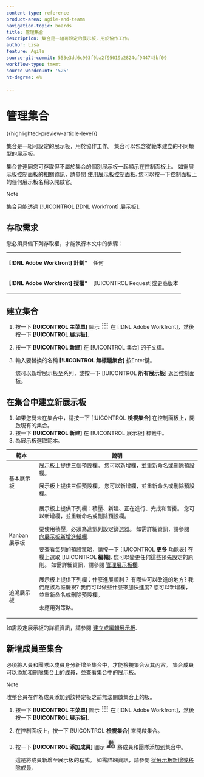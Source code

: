 ```yaml
---
content-type: reference
product-area: agile-and-teams
navigation-topic: boards
title: 管理集合
description: 集合是一組可設定的展示板，用於協作工作。
author: Lisa
feature: Agile
source-git-commit: 553e3dd6c903f0ba2f95019b2824cf944745bf09
workflow-type: tm+mt
source-wordcount: '525'
ht-degree: 4%

---
```


# 管理集合

{{highlighted-preview-article-level}}

集合是一組可設定的展示板，用於協作工作。 集合可以包含從範本建立的不同類型的展示板。

集合會連同您可存取但不屬於集合的個別展示板一起顯示在控制面板上。 如需展示板控制面板的相關資訊，請參閱 [使用展示板控制面板](/help/quicksilver/agile/get-started-with-boards/use-boards-page.md). 您可以按一下控制面板上的任何展示板名稱以開啟它。

>[!NOTE]
>
>集合只能透過 [!UICONTROL [!DNL Workfront] 展示板].

## 存取需求

您必須具備下列存取權，才能執行本文中的步驟：

<table style="table-layout:auto"> 
 <col> 
 </col> 
 <col> 
 </col> 
 <tbody> 
  <tr> 
   <td role="rowheader"><strong>[!DNL Adobe Workfront] 計劃*</strong></td> 
   <td> <p>任何</p> </td> 
  </tr> 
  <tr> 
   <td role="rowheader"><strong>[!DNL Adobe Workfront] 授權*</strong></td> 
   <td> <p>[!UICONTROL Request]或更高版本</p> </td> 
  </tr> 
 </tbody> 
</table>

## 建立集合

1. 按一下 **[!UICONTROL 主菜單]** 圖示 ![主菜單](assets/main-menu-icon.png) 在 [!DNL Adobe Workfront]，然後按一下 **[!UICONTROL 展示板]**.
1. 按一下 **[!UICONTROL 新建]** 在 [!UICONTROL 集合] 的子文檔。
1. 輸入要替換的名稱 **[!UICONTROL 無標題集合]** 按Enter鍵。

   您可以新增展示板至系列，或按一下 [!UICONTROL **所有展示板**] 返回控制面板。

## 在集合中建立新展示板

1. 如果您尚未在集合中，請按一下 [!UICONTROL **檢視集合**] 在控制面板上，開啟現有的集合。
1. 按一下 **[!UICONTROL 新建]** 在 [!UICONTROL 展示板] 標籤中。
1. 為展示板選取範本。

| 範本 | 說明 |
|---------|----------|
| 基本展示板 | 展示板上提供三個預設欄。 您可以新增欄，並重新命名或刪除預設欄。 <p>展示板上提供三個預設欄。 您可以新增欄，並重新命名或刪除預設欄。 |
| Kanban 展示板 | 展示板上提供下列欄：積壓、新建、正在進行、完成和暫掛。 您可以新增欄，並重新命名或刪除預設欄。<p>要使用積壓，必須為進氣列設定篩選器。 如需詳細資訊，請參閱 [向展示板新增進紙欄](/help/quicksilver/agile/use-boards-agile-planning-tools/add-intake-column-to-board.md). <p>要查看每列的預設策略，請按一下 [!UICONTROL **更多** 功能表] 在欄上選取 [!UICONTROL **編輯**]. 您可以變更任何這些預先設定的原則。 如需詳細資訊，請參閱 [管理展示板欄](/help/quicksilver/agile/get-started-with-boards/manage-board-columns.md). |
| 追溯展示板 | 展示板上提供下列欄：什麼進展順利？ 有哪些可以改進的地方? 我們應該為誰慶祝? 我們可以做些什麼來加快進度? 您可以新增欄，並重新命名或刪除預設欄。 <p>未應用列策略。 |

如需設定展示板的詳細資訊，請參閱 [建立或編輯展示板](/help/quicksilver/agile/get-started-with-boards/create-edit-board.md).

## 新增成員至集合

必須將人員和團隊以成員身分新增至集合中，才能檢視集合及其內容。 集合成員可以添加和刪除集合上的成員，並查看集合中的展示板。

>[!NOTE]
>
>收整合員在作為成員添加到該特定板之前無法開啟集合上的板。

1. 按一下 **[!UICONTROL 主菜單]** 圖示 ![主菜單](assets/main-menu-icon.png) 在 [!DNL Adobe Workfront]，然後按一下 **[!UICONTROL 展示板]**.
1. 在控制面板上，按一下 [!UICONTROL **檢視集合**] 來開啟集合。
1. 按一下 **[!UICONTROL 添加成員]** 圖示 ![添加成員](assets/boards-addmember-spectrum-25x25.png) 將成員和團隊添加到集合中。

   這是將成員新增至展示板的程式。 如需詳細資訊，請參閱 [從展示板新增或移除成員](/help/quicksilver/agile/get-started-with-boards/add-members-to-board.md).
